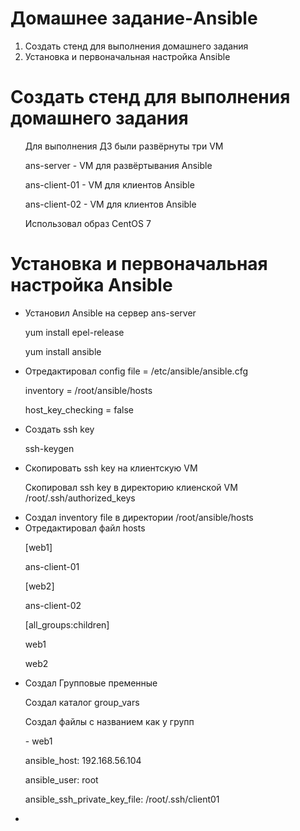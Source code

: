 # Домашнее задание-Ansible
<ol>
  <li>Создать стенд для выполнения домашнего задания</li>
  <li>Установка и первоначальная настройка Ansible</li>
  
</ol>

# Создать стенд для выполнения домашнего задания
<ul>
<p>Для выполнения ДЗ были развёрнуты три VM 
<p>ans-server - VM для развёртывания Ansible
<p>ans-client-01 - VM для клиентов Ansible
<p>ans-client-02 - VM для клиентов Ansible
<p>Использовал образ CentOS 7    
</ul>

# Установка и первоначальная настройка Ansible
<ul>
<li>Установил Ansible на сервер ans-server</li>  
<p>yum install epel-release
<p>yum install ansible
<li>Отредактировал config file = /etc/ansible/ansible.cfg</li>  
<p>inventory      = /root/ansible/hosts
<p>host_key_checking = false
<li>Создать ssh key</li>
<p>ssh-keygen
<li>Скопировать ssh key на клиентскую VM</li>
<p>Скопировал ssh key в директорию клиенской VM /root/.ssh/authorized_keys  
<li>Создал inventory file в директории /root/ansible/hosts</li>
<li>Отредактировал файл hosts</li>
<p>[web1]
<p>ans-client-01

<p>[web2]
<p>ans-client-02

<p>[all_groups:children]
<p>web1
<p>web2  
<li>Создал Групповые пременные</li>
<p>Создал каталог group_vars
<p>Создал файлы с названием как у групп
<p>- web1 
<p>  ansible_host: 192.168.56.104
<p>  ansible_user: root
<p>  ansible_ssh_private_key_file: /root/.ssh/client01
<li></li>  
</ul>  
